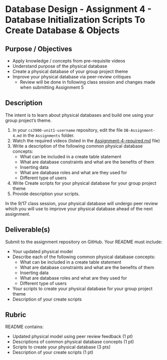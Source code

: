 # Database Design - Assignment 4 - Database Initialization Scripts To Create Database & Objects

## Purpose / Objectives

- Apply knowledge / concepts from pre-requisite videos
- Understand purpose of the physical database
- Create a physical database of your group project theme
- Improve your physical database via peer-review critiques
	- Review will be done in following class session and changes made when submitting Assignment 5

## Description

The intent is to learn about physical databases and build one using your group project’s theme.

1. In your `cs3900-unit1-username` repository, edit the file `DB-Assignment-4.md` in the `Assignments` folder.
2. Watch the required videos (listed in the [Assignment-4-required.md](Assignment-4-required.md) file)
3. Write a description of the following common physical database concepts:
	- What can be included in a create table statement
	- What are database constraints and what are the benefits of them
	- Inserting data
	- What are database roles and what are they used for
	- Different type of users
4. Write Create scripts for your physical database for your group project theme
5. Provide description your scripts.

In the 9/17 class session, your physical database will undergo peer review which you will use to improve your physical database ahead of the next assignment.

## Deliverable(s)

Submit to the assignment repository on GitHub.  Your README must include:

- Your updated physical model
- Describe each of the following common physical database concepts:
	- What can be included in a create table statement
	- What are database constraints and what are the benefits of them
	- Inserting data
	- What are database roles and what are they used for
	- Different type of users
- Your scripts to create your physical database for your group project theme
- Description of your create scripts

## Rubric

README contains:
- Updated physical model using peer review feedback (1 pt)
- Descriptions of common physical database concepts (1 pt)
- Scripts to create your physical database (3 pts)
- Description of your create scripts (1 pt)
